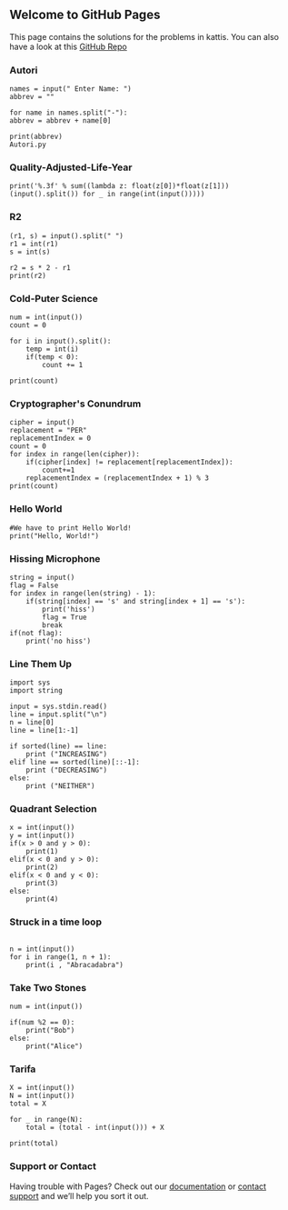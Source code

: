 ## Welcome to GitHub Pages
This page contains the solutions for the problems in kattis. 
You can also have a look at this [GitHub Repo ](https://github.com/PraveenRamR/Kattis-Programs)


### Autori

```Autori
names = input(" Enter Name: ")
abbrev = ""

for name in names.split("-"):
abbrev = abbrev + name[0]

print(abbrev)
Autori.py
```

### Quality-Adjusted-Life-Year
```QUALY
print('%.3f' % sum((lambda z: float(z[0])*float(z[1]))(input().split()) for _ in range(int(input()))))
```

### R2

```R2
(r1, s) = input().split(" ")
r1 = int(r1)
s = int(s)

r2 = s * 2 - r1
print(r2)
```

### Cold-Puter Science

```CPS
num = int(input())
count = 0

for i in input().split():
	temp = int(i)
	if(temp < 0):
		count += 1

print(count)
```

### Cryptographer's Conundrum
```CC
cipher = input()
replacement = "PER"
replacementIndex = 0
count = 0
for index in range(len(cipher)):
    if(cipher[index] != replacement[replacementIndex]):
        count+=1
    replacementIndex = (replacementIndex + 1) % 3 
print(count)
```

### Hello World
```Hello World
#We have to print Hello World!
print("Hello, World!")
```

### Hissing Microphone
```HM
string = input()
flag = False
for index in range(len(string) - 1): 
	if(string[index] == 's' and string[index + 1] == 's'):
		print('hiss')
		flag = True
		break
if(not flag):
	print('no hiss')
```

### Line Them Up
```LTU
import sys
import string

input = sys.stdin.read()
line = input.split("\n")
n = line[0]
line = line[1:-1]

if sorted(line) == line:
    print ("INCREASING")
elif line == sorted(line)[::-1]:
    print ("DECREASING")
else:
    print ("NEITHER")
```

### Quadrant Selection
```QS
x = int(input())
y = int(input())
if(x > 0 and y > 0):
	print(1)
elif(x < 0 and y > 0):
	print(2)
elif(x < 0 and y < 0):
	print(3)
else:
	print(4)
```

### Struck in a time loop
```SIATL
  
n = int(input())
for i in range(1, n + 1):
	print(i , "Abracadabra")
```

### Take Two Stones
```TTS
num = int(input())

if(num %2 == 0):
    print("Bob")
else:
    print("Alice")
```

### Tarifa
```Tarifa
X = int(input())
N = int(input())
total = X

for _ in range(N):
    total = (total - int(input())) + X

print(total)
```

### Support or Contact

Having trouble with Pages? Check out our [documentation](https://docs.github.com/categories/github-pages-basics/) or [contact support](https://support.github.com/contact) and we’ll help you sort it out.
